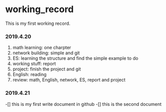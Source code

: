 # working_record
This is my first working record.

### 2019.4.20
1. math learning: one charpter
2. network building: simple and git
3. ES: learning the structure and find the simple example to do
4. working stuff: report
5. project: finish the project and git
6. English: reading
7. review: math, English, network, ES, report and project

### 2019.4.21
-[] this is my first write document in github
-[] this is the second document 
